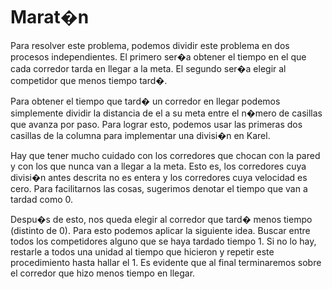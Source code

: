 # Marat�n

Para resolver este problema, podemos dividir este problema en dos procesos independientes. El primero ser�a obtener el tiempo en el que cada corredor tarda en llegar a la meta. El segundo ser�a elegir al competidor que menos tiempo tard�.

Para obtener el tiempo que tard� un corredor en llegar podemos simplemente dividir la distancia de el a su meta entre el n�mero de casillas que avanza por paso. Para lograr esto, podemos usar las primeras dos casillas de la columna para implementar una divisi�n en Karel.

Hay que tener mucho cuidado con los corredores que chocan con la pared y con los que nunca van a llegar a la meta. Esto es, los corredores cuya divisi�n antes descrita no es entera y los corredores cuya velocidad es cero. Para facilitarnos las cosas, sugerimos denotar el tiempo que van a tardad como $0$.

Despu�s de esto, nos queda elegir al corredor que tard� menos tiempo (distinto de 0). Para esto podemos aplicar la siguiente idea. Buscar entre todos los competidores alguno que se haya tardado tiempo 1. Si no lo hay, restarle a todos una unidad al tiempo que hicieron y repetir este procedimiento hasta hallar el 1. Es evidente que al final terminaremos sobre el corredor que hizo menos tiempo en llegar.
